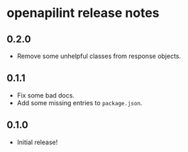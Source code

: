 openapilint release notes
============================

0.2.0
-----
* Remove some unhelpful classes from response objects.

0.1.1
-----
* Fix some bad docs.
* Add some missing entries to `package.json`.

0.1.0
-----
* Initial release!
